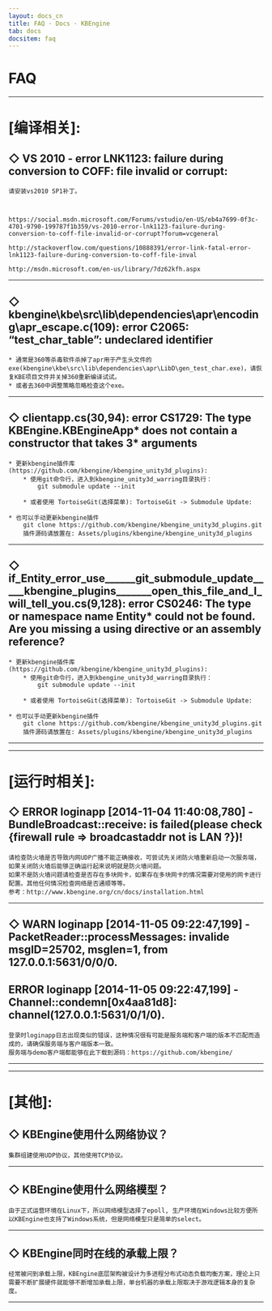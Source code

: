 ```yaml
---
layout: docs_cn
title: FAQ · Docs · KBEngine
tab: docs
docsitem: faq
---
```


FAQ
========

-----------------------------------------------------

[编译相关]:
========


◇ VS 2010 - error LNK1123: failure during conversion to COFF: file invalid or corrupt:
-----------------

	请安装vs2010 SP1补丁。
	


	https://social.msdn.microsoft.com/Forums/vstudio/en-US/eb4a7699-0f3c-4701-9790-199787f1b359/vs-2010-error-lnk1123-failure-during-conversion-to-coff-file-invalid-or-corrupt?forum=vcgeneral

	http://stackoverflow.com/questions/10888391/error-link-fatal-error-lnk1123-failure-during-conversion-to-coff-file-inval

	http://msdn.microsoft.com/en-us/library/7dz62kfh.aspx


-----------------------------------------------------



◇ kbengine\kbe\src\lib\dependencies\apr\encoding\apr_escape.c(109): error C2065: “test_char_table”: undeclared identifier
--------------------

	* 通常是360等杀毒软件杀掉了apr用于产生头文件的exe(kbengine\kbe\src\lib\dependencies\apr\LibD\gen_test_char.exe)，请恢复KBE项目文件并关掉360重新编译试试。
	* 或者去360中调整策略忽略检查这个exe。


-----------------------------------------------------



◇ clientapp.cs(30,94): error CS1729: The type KBEngine.KBEngineApp* does not contain a constructor that takes 3* arguments
-------------------

	* 更新kbengine插件库(https://github.com/kbengine/kbengine_unity3d_plugins):
		* 使用git命令行，进入到kbengine_unity3d_warring目录执行：
			git submodule update --init

		* 或者使用 TortoiseGit(选择菜单): TortoiseGit -> Submodule Update:

	* 也可以手动更新kbengine插件
		git clone https://github.com/kbengine/kbengine_unity3d_plugins.git
		插件源码请放置在: Assets/plugins/kbengine/kbengine_unity3d_plugins


-----------------------------------------------------

◇ if_Entity_error_use______git_submodule_update_____kbengine_plugins_______open_this_file_and_I_will_tell_you.cs(9,128): error CS0246: The type or namespace name Entity* could not be found. Are you missing a using directive or an assembly reference?
----------------------

	* 更新kbengine插件库(https://github.com/kbengine/kbengine_unity3d_plugins):
		* 使用git命令行，进入到kbengine_unity3d_warring目录执行：
			git submodule update --init

		* 或者使用 TortoiseGit(选择菜单): TortoiseGit -> Submodule Update:

	* 也可以手动更新kbengine插件
		git clone https://github.com/kbengine/kbengine_unity3d_plugins.git
		插件源码请放置在: Assets/plugins/kbengine/kbengine_unity3d_plugins


-----------------------------------------------------


-----------------------------------------------------

[运行时相关]:
========


◇ ERROR loginapp [2014-11-04 11:40:08,780] - BundleBroadcast::receive: is failed(please check {firewall rule => broadcastaddr not is LAN ?})!
---------------------

	请检查防火墙是否导致内网UDP广播不能正确接收，可尝试先关闭防火墙重新启动一次服务端，如果关闭防火墙后能够正确运行起来说明就是防火墙问题。
	如果不是防火墙问题请检查是否存在多块网卡，如果存在多块网卡的情况需要对使用的网卡进行配置。其他任何情况检查网络是否通顺等等。
	参考：http://www.kbengine.org/cn/docs/installation.html


-----------------------------------------------------


◇ WARN loginapp [2014-11-05 09:22:47,199] - PacketReader::processMessages: invalide msgID=25702, msglen=1, from 127.0.0.1:5631/0/0/0.
--------------------

ERROR loginapp [2014-11-05 09:22:47,199] - Channel::condemn[0x4aa81d8]: channel(127.0.0.1:5631/0/1/0).
--------------------

	登录时loginapp日志出现类似的错误，这种情况很有可能是服务端和客户端的版本不匹配而造成的，请确保服务端与客户端版本一致。
	服务端与demo客户端都能够在此下载到源码：https://github.com/kbengine/





-----------------------------------------------------


-----------------------------------------------------

[其他]:
========

◇ KBEngine使用什么网络协议？
---------------------

	集群组建使用UDP协议，其他使用TCP协议。



-----------------------------------------------------

◇ KBEngine使用什么网络模型？
---------------------

	由于正式运营环境在Linux下，所以网络模型选择了epoll, 生产环境在Windows比较方便所以KBEngine也支持了Windows系统，但是网络模型只是简单的select。



-----------------------------------------------------

◇ KBEngine同时在线的承载上限？
---------------------

	经常被问到承载上限，KBEngine底层架构被设计为多进程分布式动态负载均衡方案，理论上只需要不断扩展硬件就能够不断增加承载上限，单台机器的承载上限取决于游戏逻辑本身的复杂度。



-----------------------------------------------------
